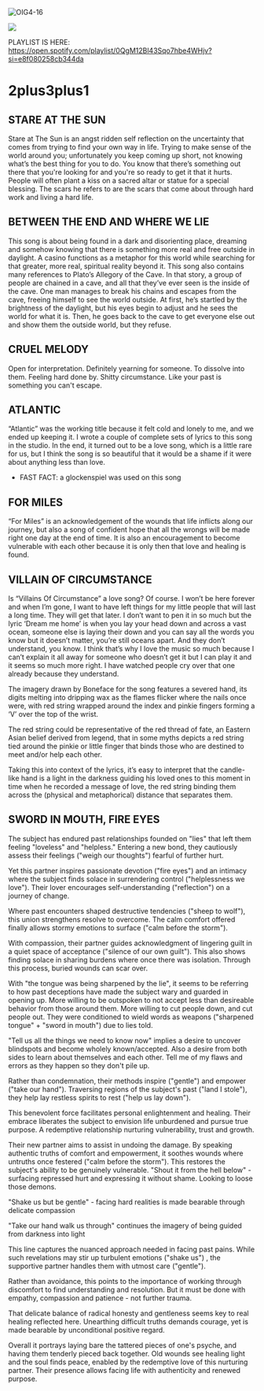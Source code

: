 ![OIG4-16](https://github.com/mangojesus/2plus3plus1/assets/158241589/d0bca0a7-7e63-46fe-b1f1-3faf34912b26)

![](./2plus3plus1/231.svg)

PLAYLIST IS HERE: https://open.spotify.com/playlist/0QgM12Bl43Sqo7hbe4WHjv?si=e8f080258cb344da

# 2plus3plus1


STARE AT THE SUN
----------------
Stare at The Sun is an angst ridden self reflection on the uncertainty that comes from trying to find your own way in life.
Trying to make sense of the world around you; unfortunately you keep coming up short, not knowing what’s the best thing for you to do.
You know that there’s something out there that you're looking for and you're so ready to get it that it hurts. People will often plant a kiss on a sacred altar or statue for a special blessing. The scars he refers to are the scars that come about through hard work and living a hard life.



BETWEEN THE END AND WHERE WE LIE
--------------------------------
This song is about being found in a dark and disorienting place, dreaming and somehow knowing that there is something more real and free outside in daylight. A casino functions as a metaphor for this world while searching for that greater, more real, spiritual reality beyond it.
This song also contains many references to Plato’s Allegory of the Cave. In that story, a group of people are chained in a cave, and all that they’ve ever seen is the inside of the cave. One man manages to break his chains and escapes from the cave, freeing himself to see the world outside. At first, he’s startled by the brightness of the daylight, but his eyes begin to adjust and he sees the world for what it is. Then, he goes back to the cave to get everyone else out and show them the outside world, but they refuse.



CRUEL MELODY
------------
Open for interpretation. Definitely yearning for someone. To dissolve into them. Feeling hard done by. Shitty circumstance. Like your past is something you can't escape.



ATLANTIC
--------
“Atlantic” was the working title because it felt cold and lonely to me, and we ended up keeping it. I wrote a couple of complete sets of lyrics to this song in the studio. In the end, it turned out to be a love song, which is a little rare for us, but I think the song is so beautiful that it would be a shame if it were about anything less than love.
- FAST FACT: a glockenspiel was used on this song



FOR MILES
---------
“For Miles” is an acknowledgement of the wounds that life inflicts along our journey, but also a song of confident hope that all the wrongs will be made right one day at the end of time.
It is also an encouragement to become vulnerable with each other because it is only then that love and healing is found.



VILLAIN OF CIRCUMSTANCE
-----------------------
Is “Villains Of Circumstance” a love song? Of course. I won’t be here forever and when I’m gone, I want to have left things for my little people that will last a long time. They will get that later. I don’t want to pen it in so much but the lyric ‘Dream me home’ is when you lay your head down and across a vast ocean, someone else is laying their down and you can say all the words you know but it doesn’t matter, you’re still oceans apart. And they don’t understand, you know. I think that’s why I love the music so much because I can’t explain it all away for someone who doesn’t get it but I can play it and it seems so much more right. I have watched people cry over that one already because they understand.

The imagery drawn by Boneface for the song features a severed hand, its digits melting into dripping wax as the flames flicker where the nails once were, with red string wrapped around the index and pinkie fingers forming a ‘V’ over the top of the wrist.

The red string could be representative of the red thread of fate, an Eastern Asian belief derived from legend, that in some myths depicts a red string tied around the pinkie or little finger that binds those who are destined to meet and/or help each other.

Taking this into context of the lyrics, it’s easy to interpret that the candle-like hand is a light in the darkness guiding his loved ones to this moment in time when he recorded a message of love, the red string binding them across the (physical and metaphorical) distance that separates them.


SWORD IN MOUTH, FIRE EYES
-------------------------
The subject has endured past relationships founded on "lies" that left them feeling "loveless" and "helpless." Entering a new bond, they cautiously assess their feelings ("weigh our thoughts") fearful of further hurt.

Yet this partner inspires passionate devotion ("fire eyes") and an intimacy where the subject finds solace in surrendering control ("helplessness we love"). Their lover encourages self-understanding ("reflection") on a journey of change.

Where past encounters shaped destructive tendencies ("sheep to wolf"), this union strengthens resolve to overcome. The calm comfort offered finally allows stormy emotions to surface ("calm before the storm").

With compassion, their partner guides acknowledgment of lingering guilt in a quiet space of acceptance ("silence of our own guilt"). This also shows finding solace in sharing burdens where once there was isolation. Through this process, buried wounds can scar over. 

With "the tongue was being sharpened by the lie", it seems to be referring to how past deceptions have made the subject wary and guarded in opening up. More willing to be outspoken to not accept less than desireable behavior from those around them. More willing to cut people down, and cut people out. They were conditioned to wield words as weapons ("sharpened tongue" + "sword in mouth") due to lies told. 

"Tell us all the things we need to know now" implies a desire to uncover blindspots and become wholely known/accepted. Also a desire from both sides to learn about themselves and each other. Tell me of my flaws and errors as  they happen so they don't pile up.

Rather than condemnation, their methods inspire ("gentle") and empower ("take our hand"). Traversing regions of the subject's past ("land I stole"), they help lay restless spirits to rest ("help us lay down").

This benevolent force facilitates personal enlightenment and healing. Their embrace liberates the subject to envision life unburdened and pursue true purpose. A redemptive relationship nurturing vulnerability, trust and growth.

Their new partner aims to assist in undoing the damage. By speaking authentic truths of comfort and empowerment, it soothes wounds where untruths once festered ("calm before the storm"). This restores the subject's ability to be genuinely vulnerable. "Shout it from the hell below" - surfacing repressed hurt and expressing it without shame. Looking to loose those demons.

"Shake us but be gentle" - facing hard realities is made bearable through delicate compassion

"Take our hand walk us through" continues the imagery of being guided from darkness into light

This line captures the nuanced approach needed in facing past pains. While such revelations may stir up turbulent emotions ("shake us") , the supportive partner handles them with utmost care ("gentle").

Rather than avoidance, this points to the importance of working through discomfort to find understanding and resolution. But it must be done with empathy, compassion and patience - not further trauma.

That delicate balance of radical honesty and gentleness seems key to real healing reflected here. Unearthing difficult truths demands courage, yet is made bearable by unconditional positive regard.

Overall it portrays laying bare the tattered pieces of one's psyche, and having them tenderly pieced back together. Old wounds see healing light and the soul finds peace, enabled by the redemptive love of this nurturing partner. Their presence allows facing life with authenticity and renewed purpose.
